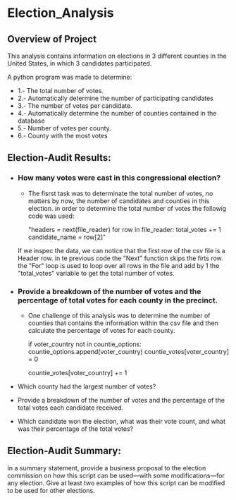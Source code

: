 # Election_Analysis

## Overview of Project
This analysis contains information on elections in 3 different counties in the United States, in which 3 candidates participated.

A python program was made to determine:
* 1.- The total number of votes.
* 2.- Automatically determine the number of participating candidates
* 3.- The number of votes per candidate.
* 4.- Automatically determine the number of counties contained in the database
* 5.- Number of votes per county.
* 6.- County with the most votes

## Election-Audit Results: 
*  ### How many votes were cast in this congressional election?
    - The fisrst task was to determinate the total number of votes, no matters by now, the number of candidates and counties in this election. in order to determine the total number of votes the followig code was used:

        "headers = next(file_reader)
        for row in file_reader:
            total_votes += 1
            candidate_name = row[2]"

    If we inspec the data, we can notice that the first row of the csv file is a Header row. in te previous code the "Next" function skips the firts row. 
    the "For" loop is used to loop over all rows in the file and add by 1 the "total_votes" variable to get the total number of votes. 

*  ### Provide a breakdown of the number of votes and the percentage of total votes for each county in the precinct.
    - One challenge of this analysis was to determine the number of counties that contains the information within the csv file and then calculate the percentage of votes for each county.

    
        if voter_country not in countie_options:
           countie_options.append(voter_country)
           countie_votes[voter_country] = 0
        
        countie_votes[voter_country] += 1

*  Which county had the largest number of votes?
*  Provide a breakdown of the number of votes and the percentage of the total votes each candidate received. 
*  Which candidate won the election, what was their vote count, and what was their percentage of the total votes?

## Election-Audit Summary: 

In a summary statement, provide a business proposal to the election commission on how this script can be used—with some modifications—for any election. Give at least two examples of how this script can be modified to be used for other elections.